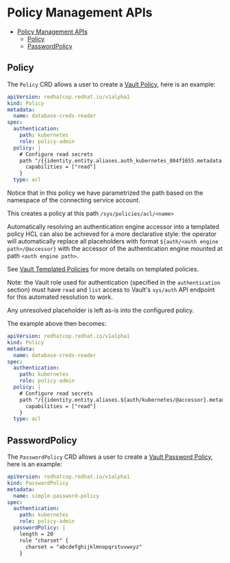 # Policy Management APIs

- [Policy Management APIs](#policy-management-apis)
  - [Policy](#policy)
  - [PasswordPolicy](#passwordpolicy)

## Policy

The `Policy` CRD allows a user to create a [Vault Policy](https://www.vaultproject.io/docs/concepts/policies), here is an example:

```yaml
apiVersion: redhatcop.redhat.io/v1alpha1
kind: Policy
metadata:
  name: database-creds-reader
spec:
  authentication: 
    path: kubernetes
    role: policy-admin
  policy: |
    # Configure read secrets
    path "/{{identity.entity.aliases.auth_kubernetes_804f1655.metadata.service_account_namespace}}/database/creds/+" {
      capabilities = ["read"]
    }
  type: acl  
```

Notice that in this policy we have parametrized the path based on the namespace of the connecting service account.

This creates a policy at this path `/sys/policies/acl/<name>`

Automatically resolving an authentication engine accessor into a templated policy HCL can also be achieved for a more declarative style:
the operator will automatically replace all placeholders with format `${auth/<auth engine path>/@accessor}` with the accessor of the authentication
engine mounted at path `<auth engine path>`.

See [Vault Templated Policies](https://developer.hashicorp.com/vault/docs/concepts/policies#templated-policies) for more details on templated policies.

Note: the Vault role used for authentication (specified in the `authentication` section) must have `read` and `list` access
to Vault's `sys/auth` API endpoint for this automated resolution to work.

Any unresolved placeholder is left as-is into the configured policy.

The example above then becomes:

```yaml
apiVersion: redhatcop.redhat.io/v1alpha1
kind: Policy
metadata:
  name: database-creds-reader
spec:
  authentication:
    path: kubernetes
    role: policy-admin
  policy: |
    # Configure read secrets
    path "/{{identity.entity.aliases.${auth/kubernetes/@accessor}.metadata.service_account_namespace}}/database/creds/+" {
      capabilities = ["read"]
    }
  type: acl
```

## PasswordPolicy

The `PasswordPolicy` CRD allows a user to create a [Vault Password Policy](https://www.vaultproject.io/docs/concepts/password-policies), here is an example:

```yaml
apiVersion: redhatcop.redhat.io/v1alpha1
kind: PasswordPolicy
metadata:
  name: simple-password-policy
spec:
  authentication: 
    path: kubernetes
    role: policy-admin  
  passwordPolicy: |
    length = 20
    rule "charset" {
      charset = "abcdefghijklmnopqrstuvwxyz"
    }
```
